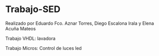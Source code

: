 # Trabajo-SED
Realizado por Eduardo Fco. Aznar Torres, Diego Escalona Irala y Elena Acuña Mateos

Trabajo VHDL: lavadora

Trabajo Micros: Control de luces led
